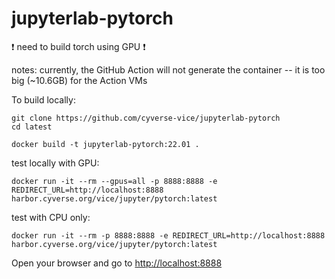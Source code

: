 # jupyterlab-pytorch

:exclamation: need to build torch using GPU :exclamation:

notes: currently, the GitHub Action will not generate the container -- it is too big (~10.6GB) for the Action VMs

To build locally:

```
git clone https://github.com/cyverse-vice/jupyterlab-pytorch
cd latest

docker build -t jupyterlab-pytorch:22.01 .
```

test locally with GPU:

```
docker run -it --rm --gpus=all -p 8888:8888 -e REDIRECT_URL=http://localhost:8888 harbor.cyverse.org/vice/jupyter/pytorch:latest
```

test with CPU only:

```
docker run -it --rm -p 8888:8888 -e REDIRECT_URL=http://localhost:8888 harbor.cyverse.org/vice/jupyter/pytorch:latest
```

Open your browser and go to <http://localhost:8888>
